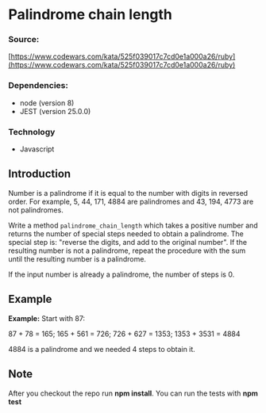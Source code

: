 
  

# Palindrome chain length

### Source: 
[https://www.codewars.com/kata/525f039017c7cd0e1a000a26/ruby](https://www.codewars.com/kata/525f039017c7cd0e1a000a26/ruby)
### Dependencies:
- node (version 8)
- JEST (version 25.0.0)
### Technology

- Javascript
## Introduction



Number is a palindrome if it is equal to the number with digits in reversed order. For example, 5, 44, 171, 4884 are palindromes and 43, 194, 4773 are not palindromes.

Write a method  `palindrome_chain_length`  which takes a positive number and returns the number of special steps needed to obtain a palindrome. The special step is: "reverse the digits, and add to the original number". If the resulting number is not a palindrome, repeat the procedure with the sum until the resulting number is a palindrome.

If the input number is already a palindrome, the number of steps is 0.

## Example


**Example:**
Start with 87:

87 + 78 = 165; 165 + 561 = 726; 726 + 627 = 1353; 1353 + 3531 = 4884

4884 is a palindrome and we needed 4 steps to obtain it.

## Note
After you checkout the repo run **npm install**.
You can run the tests with **npm test**